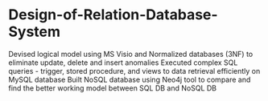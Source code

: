 # Design-of-Relation-Database-System
Devised logical model using MS Visio and Normalized databases (3NF) to eliminate update, delete and insert anomalies
Executed complex SQL queries - trigger, stored procedure, and views to data retrieval efficiently on MySQL database
Built NoSQL database using Neo4j tool to compare and find the better working model between SQL DB and NoSQL DB
